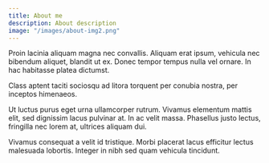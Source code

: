 ```yaml
---
title: About me
description: About description
image: "/images/about-img2.png"
---
```

Proin lacinia aliquam magna nec convallis. Aliquam erat ipsum, vehicula nec bibendum aliquet, blandit ut ex. Donec tempor tempus nulla vel ornare. In hac habitasse platea dictumst.

Class aptent taciti sociosqu ad litora torquent per conubia nostra, per inceptos himenaeos.

 Ut luctus purus eget urna ullamcorper rutrum. Vivamus elementum mattis elit, sed dignissim lacus pulvinar at. In ac velit massa. Phasellus justo lectus, fringilla nec lorem at, ultrices aliquam dui.
 
 Vivamus consequat a velit id tristique. Morbi placerat lacus efficitur lectus malesuada lobortis. Integer in nibh sed quam vehicula tincidunt.